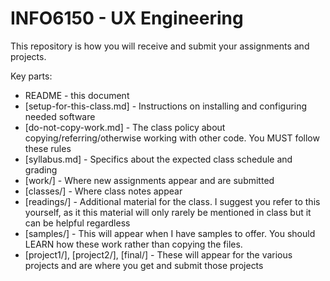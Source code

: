 # INFO6150 - UX Engineering

This repository is how you will receive and submit your assignments and projects.

Key parts:

- README - this document
- [setup-for-this-class.md] - Instructions on installing and configuring needed software
- [do-not-copy-work.md] - The class policy about copying/referring/otherwise working with other code. You MUST follow these rules
- [syllabus.md] - Specifics about the expected class schedule and grading
- [work/] - Where new assignments appear and are submitted
- [classes/] - Where class notes appear
- [readings/] - Additional material for the class.  I suggest you refer to this yourself, as it this material will only rarely be mentioned in class but it can be helpful regardless
- [samples/] - This will appear when I have samples to offer. You should LEARN how these work rather than copying the files.
- [project1/], [project2/], [final/] - These will appear for the various projects and are where you get and submit those projects


